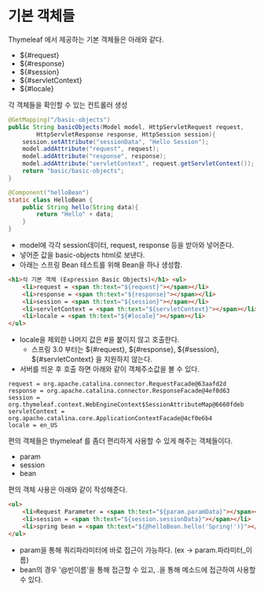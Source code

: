 # 기본 객체들

Thymeleaf 에서 제공하는 기본 객체들은 아래와 같다.
* ${#request}
* ${#response}
* ${#session}
* ${#servletContext}
* ${#locale}

각 객체들을 확인할 수 있는 컨트롤러 생성
```java
@GetMapping("/basic-objects")
public String basicObjects(Model model, HttpServletRequest request, 
        HttpServletResponse response, HttpSession session){
    session.setAttribute("sessionData", "Hello Session");
    model.addAttribute("request", request);
    model.addAttribute("response", response);
    model.addAttribute("servletContext", request.getServletContext());
    return "basic/basic-objects";
}

@Component("helloBean")
static class HelloBean {
    public String hello(String data){
        return "Hello" + data;
    }
}
```
* model에 각각 session데이터, request, response 등을 받아와 넣어준다.
* 넣어준 값을 basic-objects html로 보낸다.
* 아래는 스프링 Bean 테스트를 위해 Bean을 하나 생성함.

```html
<h1>식 기본 객체 (Expression Basic Objects)</h1> <ul>
    <li>request = <span th:text="${request}"></span></li>
    <li>response = <span th:text="${response}"></span></li>
    <li>session = <span th:text="${session}"></span></li>
    <li>servletContext = <span th:text="${servletContext}"></span></li>
    <li>locale = <span th:text="${#locale}"></span></li>
</ul>
```
* locale을 제외한 나머지 값은 #을 붙이지 않고 호출한다.
  * 스프링 3.0 부터는 ${#request}, ${#response}, ${#session}, ${#servletContext} 을 지원하지 않는다.
* 서버를 띄운 후 호출 하면 아래와 같이 객체주소값을 볼 수 있다.
```text
request = org.apache.catalina.connector.RequestFacade@63aafd2d
response = org.apache.catalina.connector.ResponseFacade@4ef0d63
session = org.thymeleaf.context.WebEngineContext$SessionAttributeMap@6660fdeb
servletContext = org.apache.catalina.core.ApplicationContextFacade@4cf0e6b4
locale = en_US
```

편의 객체들은 thymeleaf 를 좀더 편리하게 사용할 수 있게 해주는 객체들이다.
* param
* session
* bean

편의 객체 사용은 아래와 같이 작성해준다.
```html
<ul>
    <li>Request Parameter = <span th:text="${param.paramData}"></span></li>
    <li>session = <span th:text="${session.sessionData}"></span></li>
    <li>spring bean = <span th:text="${@helloBean.hello('Spring!')}"></span></li>
</ul>
```
* param을 통해 쿼리파라미터에 바로 접근이 가능하다. (ex -> param.파라미터_이름)
* bean의 경우 '@빈이름'을 통해 접근할 수 있고, .을 통해 메소드에 접근하여 사용할 수 있다.